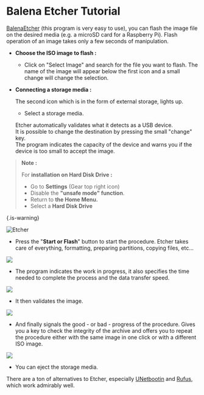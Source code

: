 # Balena Etcher Tutorial

[BalenaEtcher](https://www.balena.io/etcher/) \(this program is very easy to use\), you can flash the image file on the desired media \(e.g. a microSD card for a Raspberry Pi\). Flash operation of an image takes only a few seconds of manipulation.



* **Choose the ISO image to flash :**
  * Click on "Select Image" and search for the file you want to flash. The name of the image will appear below the first icon and a small change will change the selection.



* **Connecting a storage media :**

  The second icon which is in the form of external storage, lights up.

  * Select a storage media. 

  Etcher automatically validates what it detects as a USB device.  
  It is possible to change the destination by pressing the small "change" key.  
  The program indicates the capacity of the device and warns you if the device is too small to accept the image.


>**Note :**
>
>For **installation on Hard Disk Drive :**
>
>* Go to **Settings** \(Gear top right icon\)
>* Disable the **"unsafe mode" function**.
>* Return to **the Home Menu.**
>* Select a **Hard Disk Drive**
>
{.is-warning}

![Etcher](https://farm3.staticflickr.com/2825/33298930764_c297e9dbf8_z.jpg)

* Press the "**Start or Flash**" button to start the procedure. Etcher takes care of everything, formatting, preparing partitions, copying files, etc...

![](https://gblobscdn.gitbook.com/assets%2F-LdKTX4ollh_G72-pO8z%2F-M0vrXqdbjktDF_3nvS1%2F-M0w9ql3KAmtJq3-0JSP%2Fimage.png?alt=media&token=04a01097-47a3-42bf-a658-e6be4dafb671)

* The program indicates the work in progress, it also specifies the time needed to complete the process and the data transfer speed.

![](https://gblobscdn.gitbook.com/assets%2F-LdKTX4ollh_G72-pO8z%2F-M0vrXqdbjktDF_3nvS1%2F-M0w9o128CTYggFDxpjb%2Fimage.png?alt=media&token=f1931451-94fd-4ca6-9225-fd5da123218e)

* It then validates the image.

![](https://gblobscdn.gitbook.com/assets%2F-LdKTX4ollh_G72-pO8z%2F-M0vrXqdbjktDF_3nvS1%2F-M0w9lFt_vdmxufZNdMl%2Fimage.png?alt=media&token=65c5e15f-65c5-4281-94d3-d5aef0c5ff2b)

* And finally signals the good - or bad - progress of the procedure. Gives you a key to check the integrity of the archive and offers you to repeat the procedure either with the same image in one click or with a different ISO image.

![](https://gblobscdn.gitbook.com/assets%2F-LdKTX4ollh_G72-pO8z%2F-M0vrXqdbjktDF_3nvS1%2F-M0w9XeNoq1xITvoSRVJ%2Fimage.png?alt=media&token=bb6a1d74-0665-42dd-b44c-90c57beef4cf)

* You can eject the storage media.

There are a ton of alternatives to Etcher, especially [UNetbootin](https://unetbootin.github.io/) and [Rufus](https://rufus.ie/), which work admirably well.

